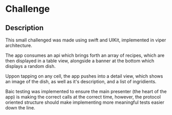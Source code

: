 # Challenge

## Description
This small challenged was made using swift and UIKit, implemented in viper architecture. 

The app consumes an api which brings forth an array of recipes, which are then displayed in a table view, alongside a banner at the bottom which displays a random dish.

Uppon tapping on any cell, the app pushes into a detail view, which shows an image of the dish, as well as it's description, and a list of ingridients.

Baic testing was implemented to ensure the main presenter (the heart of the app) is making the correct calls at the correct time, however, the protocol oriented structure should make implementing more meaningful tests easier down the line.
